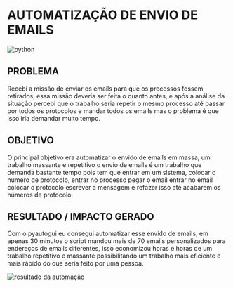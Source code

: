 # AUTOMATIZAÇÃO DE ENVIO DE EMAILS


![python](https://img.shields.io/badge/Python-3776AB?style=for-the-badge&logo=python&logoColor=white)

## PROBLEMA
Recebi a missão de enviar os emails para que os processos fossem retirados, essa missão deveria ser feita o quanto antes, e após a análise da situação percebi que o trabalho seria repetir o mesmo processo até passar por todos os protocolos e mandar todos os emails mas o problema é que isso iria demandar muito tempo.

## OBJETIVO
O principal objetivo era automatizar o envido de emails em massa, um trabalho massante e repetitivo o envio de emails é um trabalho que demanda bastante tempo pois tem que entrar em um sistema, colocar o numero de protocolo, entrar no processo pegar o email entrar no email colocar o protocolo escrever a mensagem e refazer isso até acabarem os números de protocolo.

## RESULTADO / IMPACTO GERADO
Com o pyautogui eu consegui automatizar esse envido de emails, em apenas 30 minutos o script mandou mais de 70 emails personalizados para endereços de  emails diferentes, isso economizou horas e horas de um  trabalho repetitivo e massante possibilitando um trabalho mais eficiente e mais rápido do que seria feito por uma pessoa. 


![resultado da automação](https://github.com/user-attachments/assets/fc5e855b-c40d-40a0-85c7-ebfb9e242e0a)
